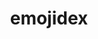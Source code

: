 ---
codehost: https://github.com/emojidex
logohandle: emojidex
sort: emojidex
title: emojidex
website: https://www.emojidex.com/
---